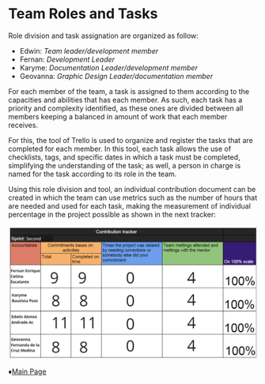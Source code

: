 # **Team Roles and Tasks** 

Role division and task assignation are organized as follow:  
* Edwin: *Team leader/development member*
* Fernan: *Development Leader*
* Karyme: *Documentation Leader/development member*
* Geovanna: *Graphic Design Leader/documentation member*

For each member of the team, a task is assigned to them according to the capacities and abilities that has each member. As such, each task has a priority and complexity identified, as these ones are divided between all members keeping a balanced in amount of work that each member receives. 

For this, the tool of Trello is used to organize and register the tasks that are completed for each member. In this tool, each task allows the use of checklists, tags, and specific dates in which a task must be completed, simplifying the understanding of the task; as well, a person in charge is named for the task according to its role in the team. 

Using this role division and tool, an individual contribution document can be created in which the team can use metrics such as the number of hours that are needed and used for each task, making the measurement of individual percentage in the project possible as shown in the next tracker:

![Logo](https://github.com/Edwin-Lines/Project-Cosmos/blob/Second-Deadline/Resources/Images/second%20increment%20contribution%20tracker.png)

 ♦[Main Page](https://github.com/Edwin-Lines/Project-Cosmos "Main Page") 
